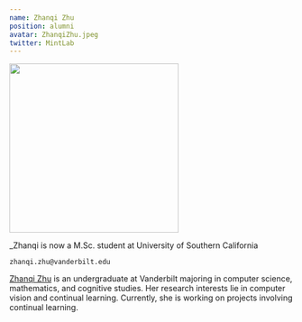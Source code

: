 ```yaml
---
name: Zhanqi Zhu
position: alumni
avatar: ZhanqiZhu.jpeg
twitter: MintLab
---
```


<img width="300" src="{{site.baseurl}}/images/people/{{page.avatar}}" data-action="zoom">

_Zhanqi is now a M.Sc. student at University of Southern California<br>

<i class="fa fa-envelope-o"></i> `zhanqi.zhu@vanderbilt.edu`

[Zhanqi Zhu](https://zhanqizhu.github.io/) is an undergraduate at Vanderbilt majoring in computer science, mathematics, and cognitive studies. Her research interests lie in computer vision and continual learning. Currently, she is working on projects involving continual learning.
